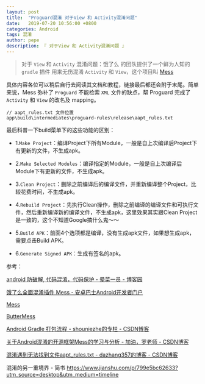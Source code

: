 ```yaml
---
layout: post
title:  "Proguard混淆 对于View 和 Activity混淆问题"
date:   2019-07-20 10:56:00 +0800
categories: Android
tags: 混淆
author: pepe
description: 『 对于View 和 Activity混淆问题 』
---
```


> 对于 `View` 和 `Activity` 混淆问题：饿了么 的团队提供了一个鲜为人知的 `gradle` 插件 用来无伤混淆 `Activity` 和 `View`，这个项目叫 [Mess](https://github.com/eleme/Mess)

具体内容各位可以稍后自行去阅读其文档和教程，链接最后都还会附于末尾。简单来说，Mess 弥补了 `Proguard` 不能检索 `XML` 文件的缺点，帮 Proguard 完成了 `Activity` 和 `View` 的改名及 mapping。


```
// aapt_rules.txt 文件位置
app\build\intermediates\proguard-rules\release\aapt_rules.txt
```

最后科普一下build菜单下的这些功能的区别：

* 1.`Make Project`：编译Project下所有Module，一般是自上次编译后Project下有更新的文件，不生成apk。

* 2.`Make Selected Modules`：编译指定的Module，一般是自上次编译后Module下有更新的文件，不生成apk。

* 3.`Clean Project`：删除之前编译后的编译文件，并重新编译整个Project，比较花费时间，不生成apk。

* 4.`Rebuild Project`：先执行Clean操作，删除之前编译的编译文件和可执行文件，然后重新编译新的编译文件，不生成apk，这里效果其实跟Clean Project是一致的，这个不知道Google搞什么鬼～～

* 5.`Build APK`：前面4个选项都是编译，没有生成apk文件，如果想生成apk，需要点击Build APK。

* 6.`Generate Signed APK`：生成有签名的apk。







参考：

[android 防破解, 代码混淆，代码保护 - 晕菜一员 - 博客园](https://www.cnblogs.com/CharlesGrant/p/7544311.html)

[饿了么全面混淆插件 Mess - 安卓巴士Android开发者门户](http://www.10tiao.com/html/597/201808/2651943416/1.html)

[Mess](https://github.com/eleme/Mess)

[ButterMess](https://github.com/peacepassion/ButterMess)

[Android Gradle 打包流程 - shouniezhe的专栏 - CSDN博客](https://blog.csdn.net/shouniezhe/article/details/95162422)

[关于Android混淆的开源框架Mess的学习与分析 - 加油，罗老师 - CSDN博客](https://blog.csdn.net/qq_35770354/article/details/82799049)

[混淆遇到无法找到文件aapt_rules.txt - dazhang357的博客 - CSDN博客](https://blog.csdn.net/dazhang357/article/details/73467574)

混淆的另一重境界 - 简书
https://www.jianshu.com/p/799e5bc62633?utm_source=desktop&utm_medium=timeline